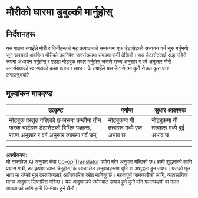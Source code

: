 <!--
CO_OP_TRANSLATOR_METADATA:
{
  "original_hash": "680419753c086eef51be86607c623945",
  "translation_date": "2025-08-27T18:22:16+00:00",
  "source_file": "3-Data-Visualization/12-visualization-relationships/assignment.md",
  "language_code": "ne"
}
-->
# मौरीको घारमा डुबुल्की मार्नुहोस्

## निर्देशनहरू

यस पाठमा तपाईंले मौरी र तिनीहरूको मह उत्पादनको सम्बन्धमा एक डेटासेटको अध्ययन गर्न सुरु गर्नुभयो, जुन समयको अवधिमा मौरीको उपनिवेश जनसंख्यामा समग्रमा कमी देखियो। यस डेटासेटलाई अझ गहिरो रूपमा अध्ययन गर्नुहोस् र एउटा नोटबुक तयार गर्नुहोस् जसले राज्य अनुसार र वर्ष अनुसार मौरी जनसंख्याको स्वास्थ्यको कथा बताउन सक्छ। के तपाईंले यस डेटासेटमा कुनै रोचक कुरा पत्ता लगाउनुभयो?

## मूल्यांकन मापदण्ड

| उत्कृष्ट                                                                                                                                               | पर्याप्त                                 | सुधार आवश्यक                              |
| ------------------------------------------------------------------------------------------------------------------------------------------------------- | ---------------------------------------- | ---------------------------------------- |
| नोटबुक प्रस्तुत गरिएको छ जसमा कम्तीमा तीन फरक चार्टहरू डेटासेटको विभिन्न पक्षहरू, राज्य अनुसार र वर्ष अनुसार व्याख्या गर्दै छन् | नोटबुकमा यी तत्वहरू मध्ये एक अभाव छ     | नोटबुकमा यी तत्वहरू मध्ये दुई अभाव छ     |

---

**अस्वीकरण**:  
यो दस्तावेज़ AI अनुवाद सेवा [Co-op Translator](https://github.com/Azure/co-op-translator) प्रयोग गरेर अनुवाद गरिएको छ। हामी शुद्धताको लागि प्रयास गर्छौं, तर कृपया ध्यान दिनुहोस् कि स्वचालित अनुवादहरूमा त्रुटि वा अशुद्धता हुन सक्छ। यसको मूल भाषा मा रहेको मूल दस्तावेज़लाई आधिकारिक स्रोत मानिनुपर्छ। महत्वपूर्ण जानकारीको लागि, व्यावसायिक मानव अनुवाद सिफारिस गरिन्छ। यस अनुवादको प्रयोगबाट उत्पन्न हुने कुनै पनि गलतफहमी वा गलत व्याख्याको लागि हामी जिम्मेवार हुने छैनौं।